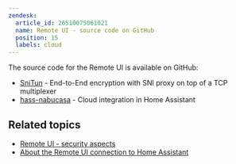 ```yaml
---
zendesk:
  article_id: 26510075061021
  name: Remote UI - source code on GitHub
  position: 15
  labels: cloud
---
```


The source code for the Remote UI is available on GitHub:

- [SniTun](https://github.com/NabuCasa/snitun) - End-to-End encryption with SNI proxy on top of a TCP multiplexer
- [hass-nabucasa](https://github.com/NabuCasa/hass-nabucasa) - Cloud integration in Home Assistant

## Related topics

- [Remote UI - security aspects](/hc/en-us/articles/26508882007581/)
- [About the Remote UI connection to Home Assistant](/hc/en-us/articles/26469707849629/)